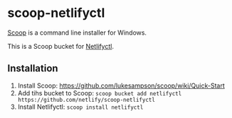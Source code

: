 # scoop-netlifyctl

[Scoop](http://scoop.sh/) is a command line installer for Windows.

This is a Scoop bucket for [Netlifyctl](https://github.com/netlify/netlifyctl).

## Installation

1. Install Scoop: https://github.com/lukesampson/scoop/wiki/Quick-Start
2. Add tihs bucket to Scoop: `scoop bucket add netlifyctl https://github.com/netlify/scoop-netlifyctl`
3. Install Netlifyctl: `scoop install netlifyctl`
